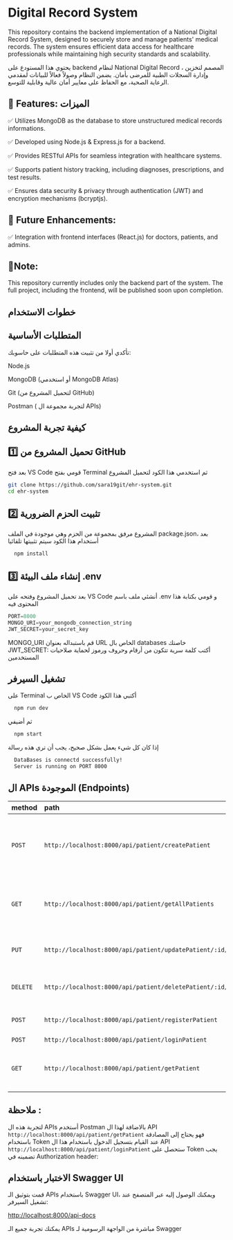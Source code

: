 
# Digital Record System

This repository contains the backend implementation of a National Digital Record System, designed to securely store and manage patients' medical records. The system ensures efficient data access for healthcare professionals while maintaining high security standards and scalability.

يحتوي هذا المستودع على backend لنظام National Digital Record ، المصمم لتخزين وإدارة السجلات الطبية للمرضى بأمان. يضمن النظام وصولاً فعالاً للبيانات لمقدمي الرعاية الصحية، مع الحفاظ على معايير أمان عالية وقابلية للتوسع.


## 🔹 Features: الميزات

✅ Utilizes MongoDB as the database to store unstructured medical records informations.

✅ Developed using Node.js & Express.js for a backend.

✅ Provides RESTful APIs for seamless integration with healthcare systems.

✅ Supports patient history tracking, including diagnoses, prescriptions, and test results.

✅ Ensures data security & privacy through authentication (JWT) and encryption mechanisms (bcryptjs).

## 🔹 Future Enhancements:

✅ Integration with frontend interfaces (React.js) for doctors, patients, and admins.

## 📌Note: 

 This repository currently includes only the backend part of the system. The full project, including the frontend, will be published soon upon completion.


 
## خطوات الاستخدام

##  المتطلبات الأساسية

تأكدي أولا من تثبيت هذه المتطلبات على حاسوبك:

Node.js 

MongoDB  (أو استخدمي MongoDB Atlas)

Git (لتحميل المشروع من  GitHub)

Postman ( لتجربة مجموعة ال APIs)


## كيفية تجربة المشروع


## 1️⃣ تحميل المشروع من GitHub

بعد فتح VS Code قومي بفتح Terminal ثم استخدمي هذا الكود لتحميل المشروع 

```bash
git clone https://github.com/sara19git/ehr-system.git
cd ehr-system
```

## 2️⃣ تثبيت الحزم الضرورية

المشروع مرفق بمجموعة من الحزم وهي موجودة في الملف package.json، بعد أستخدام هذا الكود سيتم تثبيتها تلقائيا

```bash
  npm install
```

## 3️⃣ إنشاء ملف البيئة .env
بعد تحميل المشروع وفتحه على VS Code أنشئي ملف باسم .env و قومي بكتابة هذا المحتوى فيه 

``` javaScript
PORT=8000
MONGO_URI=your_mongodb_connection_string
JWT_SECRET=your_secret_key
```

MONGO_URI قم باستبداله بعنوان URL  الخاص بال databases  خاصتك
JWT_SECRET: أكتب كلمة سرية تتكون من أرقام وحروف ورموز لحماية صلاحيات المستخدمين

## تشغيل السيرفر 
 
 على Terminal  الخاص ب VS Code  أكتبي هذا الكود

```bash
  npm run dev
```

ثم أضيفي 

```bash
  npm start
```

إذا كان كل شيء يعمل بشكل صحيح، يجب أن تري هذه رسالة

```bash
  DataBases is connectd successfully!
  Server is running on PORT 8000
```

## ال APIs الموجودة (Endpoints)

| method    | path     | Description |              
| :-------- | :------- | :-----------|
| `POST` | `http://localhost:8000/api/patient/createPatient` | إنشاء معلومات جديدة لمريض وتخزينها في قاعدة البيانات | 
| `GET` | `http://localhost:8000/api/patient/getAllPatients` | جلب بيانات جميع المرضى المخزنة في قاعدة البيانات | 
| `PUT` | `http://localhost:8000/api/patient/updatePatient/:id/` | تحديث بيانات مريض معين باستخدام ال id  خاصته|
| `DELETE` | `http://localhost:8000/api/patient/deletePatient/:id/` | حذف بيانات مريض معين باستخدام ال id خاصته| 
| `POST` | `http://localhost:8000/api/patient/registerPatient` | تسجيل حساب لمريض   |
| `POST` | `http://localhost:8000/api/patient/loginPatient` | تسجيل دخول |
| `GET` | `http://localhost:8000/api/patient/getPatient` | جلب بيانات مريض واحد فقط من قاعدة البيانات |

## ملاحظة :
لتجربة هذه ال APIs  أستخدم Postman
بالاضافة لهذا ال API  `http://localhost:8000/api/patient/getPatient` فهو يحتاج إلى المصادقة باستخدام Token عند القيام بتسجيل الدخول باستخدام هذا ال API `http://localhost:8000/api/patient/loginPatient` ستحصل على Token  يجب تضمينه في Authorization header: 


## الاختبار باستخدام Swagger UI

قمت بتوثيق الـ APIs باستخدام Swagger UI، ويمكنك الوصول إليه عبر المتصفح عند تشغيل السيرفر:

[http://localhost:8000/api-docs](http://localhost:8000/api-docs)

يمكنك تجربة جميع الـ APIs مباشرة من الواجهة الرسومية لـ Swagger

